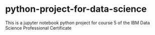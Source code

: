 # python-project-for-data-science

This is a jupyter notebook python project for course 5 of the IBM Data Science Professional Certificate
